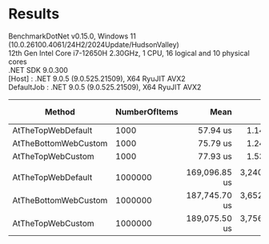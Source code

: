 ﻿# Results

BenchmarkDotNet v0.15.0, Windows 11 (10.0.26100.4061/24H2/2024Update/HudsonValley)\
12th Gen Intel Core i7-12650H 2.30GHz, 1 CPU, 16 logical and 10 physical cores\
.NET SDK 9.0.300\
  [Host]     : .NET 9.0.5 (9.0.525.21509), X64 RyuJIT AVX2\
  DefaultJob : .NET 9.0.5 (9.0.525.21509), X64 RyuJIT AVX2


| Method               | NumberOfItems | Mean          | Error        | StdDev       | Median        | Ratio | RatioSD | Allocated    | Alloc Ratio |
|--------------------- |-------------- |--------------:|-------------:|-------------:|--------------:|------:|--------:|-------------:|------------:|
| AtTheTopWebDefault   | 1000          |      57.94 us |     1.145 us |     1.568 us |      57.82 us |  1.00 |    0.04 |    131.59 KB |        1.00 |
| AtTheBottomWebCustom | 1000          |      75.79 us |     1.244 us |     1.039 us |      76.20 us |  1.31 |    0.04 |    131.59 KB |        1.00 |
| AtTheTopWebCustom    | 1000          |      77.93 us |     1.532 us |     3.299 us |      76.11 us |  1.35 |    0.07 |    131.59 KB |        1.00 |
|                      |               |               |              |              |               |       |         |              |             |
| AtTheTopWebDefault   | 1000000       | 169,096.85 us | 3,240.272 us | 4,097.907 us | 168,003.25 us |  1.00 |    0.03 | 111958.66 KB |        1.00 |
| AtTheBottomWebCustom | 1000000       | 187,745.70 us | 3,652.531 us | 3,416.580 us | 187,723.93 us |  1.11 |    0.03 | 111958.41 KB |        1.00 |
| AtTheTopWebCustom    | 1000000       | 189,075.50 us | 3,756.131 us | 4,750.303 us | 190,037.70 us |  1.12 |    0.04 | 111958.51 KB |        1.00 |